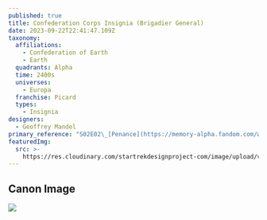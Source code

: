 ```yaml
---
published: true
title: Confederation Corps Insignia (Brigadier General)
date: 2023-09-22T22:41:47.109Z
taxonomy:
  affiliations:
    - Confederation of Earth
    - Earth
  quadrants: Alpha
  time: 2400s
  universes:
    - Europa
  franchise: Picard
  types:
    - Insignia
designers:
  - Geoffrey Mandel
primary_reference: "S02E02\_[Penance](https://memory-alpha.fandom.com/wiki/Penance_\\(episode\\))\n"
featuredImg:
  src: >-
    https://res.cloudinary.com/startrekdesignproject-com/image/upload/v1695422772/Confederation-Delta-Brigadier-General.png
---
```


## Canon Image

![](https://res.cloudinary.com/startrekdesignproject-com/image/upload/v1695422772/Confederation-Delta-Brigadier-General_PIC-2x2-1.jpg)
